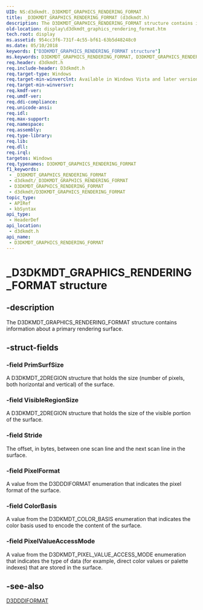 ```yaml
---
UID: NS:d3dkmdt._D3DKMDT_GRAPHICS_RENDERING_FORMAT
title: _D3DKMDT_GRAPHICS_RENDERING_FORMAT (d3dkmdt.h)
description: The D3DKMDT_GRAPHICS_RENDERING_FORMAT structure contains information about a primary rendering surface.
old-location: display\d3dkmdt_graphics_rendering_format.htm
tech.root: display
ms.assetid: 954cc3f6-731f-4c55-bf61-63b5d48248c0
ms.date: 05/10/2018
keywords: ["D3DKMDT_GRAPHICS_RENDERING_FORMAT structure"]
ms.keywords: D3DKMDT_GRAPHICS_RENDERING_FORMAT, D3DKMDT_GRAPHICS_RENDERING_FORMAT structure [Display Devices], DmStructs_c51e5886-bbd0-48a2-8be7-98d10b13fc2d.xml, _D3DKMDT_GRAPHICS_RENDERING_FORMAT, d3dkmdt/D3DKMDT_GRAPHICS_RENDERING_FORMAT, display.d3dkmdt_graphics_rendering_format
req.header: d3dkmdt.h
req.include-header: D3dkmdt.h
req.target-type: Windows
req.target-min-winverclnt: Available in Windows Vista and later versions of the Windows operating systems.
req.target-min-winversvr: 
req.kmdf-ver: 
req.umdf-ver: 
req.ddi-compliance: 
req.unicode-ansi: 
req.idl: 
req.max-support: 
req.namespace: 
req.assembly: 
req.type-library: 
req.lib: 
req.dll: 
req.irql: 
targetos: Windows
req.typenames: D3DKMDT_GRAPHICS_RENDERING_FORMAT
f1_keywords:
 - _D3DKMDT_GRAPHICS_RENDERING_FORMAT
 - d3dkmdt/_D3DKMDT_GRAPHICS_RENDERING_FORMAT
 - D3DKMDT_GRAPHICS_RENDERING_FORMAT
 - d3dkmdt/D3DKMDT_GRAPHICS_RENDERING_FORMAT
topic_type:
 - APIRef
 - kbSyntax
api_type:
 - HeaderDef
api_location:
 - d3dkmdt.h
api_name:
 - D3DKMDT_GRAPHICS_RENDERING_FORMAT
---
```


# _D3DKMDT_GRAPHICS_RENDERING_FORMAT structure


## -description

The D3DKMDT_GRAPHICS_RENDERING_FORMAT structure contains information about a primary rendering surface.

## -struct-fields

### -field PrimSurfSize

A D3DKMDT_2DREGION structure that holds the size (number of pixels, both horizontal and vertical) of the surface.

### -field VisibleRegionSize

A D3DKMDT_2DREGION structure that holds the size of the visible portion of the surface.

### -field Stride

The offset, in bytes, between one scan line and the next scan line in the surface.

### -field PixelFormat

A value from the D3DDDIFORMAT enumeration that indicates the pixel format of the surface.

### -field ColorBasis

A value from the D3DKMDT_COLOR_BASIS enumeration that indicates the color basis used to encode the content of the surface.

### -field PixelValueAccessMode

A value from the D3DKMDT_PIXEL_VALUE_ACCESS_MODE enumeration that indicates the type of data (for example, direct color values or palette indexes) that are stored in the surface.

## -see-also

<a href="https://docs.microsoft.com/windows-hardware/drivers/ddi/d3dukmdt/ne-d3dukmdt-_d3dddiformat">D3DDDIFORMAT</a>

